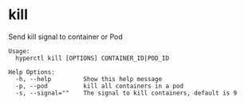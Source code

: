 # kill

Send kill signal to container or Pod

	Usage:
      hyperctl kill [OPTIONS] CONTAINER_ID|POD_ID

	Help Options:
	  -h, --help         Show this help message
	  -p, --pod          kill all containers in a pod
	  -s, --signal=""    The signal to kill containers, default is 9
